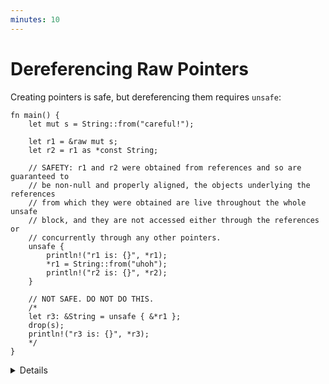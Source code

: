 ```yaml
---
minutes: 10
---
```


# Dereferencing Raw Pointers

Creating pointers is safe, but dereferencing them requires `unsafe`:

```rust,editable
fn main() {
    let mut s = String::from("careful!");

    let r1 = &raw mut s;
    let r2 = r1 as *const String;

    // SAFETY: r1 and r2 were obtained from references and so are guaranteed to
    // be non-null and properly aligned, the objects underlying the references
    // from which they were obtained are live throughout the whole unsafe
    // block, and they are not accessed either through the references or
    // concurrently through any other pointers.
    unsafe {
        println!("r1 is: {}", *r1);
        *r1 = String::from("uhoh");
        println!("r2 is: {}", *r2);
    }

    // NOT SAFE. DO NOT DO THIS.
    /*
    let r3: &String = unsafe { &*r1 };
    drop(s);
    println!("r3 is: {}", *r3);
    */
}
```

<details>

It is good practice (and required by the Android Rust style guide) to write a
comment for each `unsafe` block explaining how the code inside it satisfies the
safety requirements of the unsafe operations it is doing.

In the case of pointer dereferences, this means that the pointers must be
[_valid_](https://doc.rust-lang.org/std/ptr/index.html#safety), i.e.:

- The pointer must be non-null.
- The pointer must be _dereferenceable_ (within the bounds of a single allocated
  object).
- The object must not have been deallocated.
- There must not be concurrent accesses to the same location.
- If the pointer was obtained by casting a reference, the underlying object must
  be live and no reference may be used to access the memory.

In most cases the pointer must also be properly aligned.

The "NOT SAFE" section gives an example of a common kind of UB bug: `*r1` has
the `'static` lifetime, so `r3` has type `&'static String`, and thus outlives
`s`. Creating a reference from a pointer requires _great care_.

</details>

